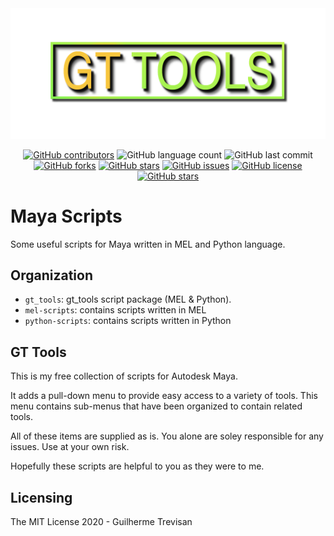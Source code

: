 <!-- Maya Scripts -->


<img src="gt_logo.png">


<p></p>
<p align="center"> 
<a href="https://github.com/TrevisanGMW/maya-scripts/graphs/contributors">
<img alt="GitHub contributors" src="https://img.shields.io/github/contributors/TrevisanGMW/maya-scripts.svg?style=flat-square" ></a>
<img alt="GitHub language count" src="https://img.shields.io/github/languages/count/TrevisanGMW/maya-scripts?style=flat-square">
<img alt="GitHub last commit" src="https://img.shields.io/github/last-commit/TrevisanGMW/maya-scripts?style=flat-square">

<a href="https://github.com/TrevisanGMW/maya-scripts/network/members">
<img alt="GitHub forks" src="https://img.shields.io/github/forks/TrevisanGMW/maya-scripts.svg?style=flat-square" ></a>

<a href="https://github.com/TrevisanGMW/maya-scripts/stargazers">
<img alt="GitHub stars" src="https://img.shields.io/github/stars/TrevisanGMW/maya-scripts.svg?style=flat-square" ></a>

<a href="https://github.com/TrevisanGMW/maya-scripts/issues">
<img alt="GitHub issues" src="https://img.shields.io/github/issues/TrevisanGMW/maya-scripts.svg?style=flat-square" ></a>

<a href="https://github.com/TrevisanGMW/maya-scripts/blob/master/LICENSE">
<img alt="GitHub license" src="https://img.shields.io/github/license/TrevisanGMW/maya-scripts.svg?style=flat-square" ></a>

<a href="https://www.linkedin.com/in/trevisangmw/">
<img alt="GitHub stars" src="https://img.shields.io/badge/-LinkedIn-black.svg?style=flat-square&logo=linkedin&colorB=555" ></a>
</p>


# Maya Scripts
Some useful scripts for Maya written in MEL and Python language.

## Organization
* `gt_tools`: gt_tools script package (MEL & Python).
* `mel-scripts`: contains scripts written in MEL
* `python-scripts`: contains scripts written in Python

## GT Tools
This is my free collection of scripts for Autodesk Maya.

It adds a pull-down menu to provide easy access to a variety of tools. 
This menu contains sub-menus that have been organized to contain related tools. 

All of these items are supplied as is. 
You alone are soley responsible for any issues. 
Use at your own risk. 
					
Hopefully these scripts are helpful to you as they were to me. 

## Licensing

The MIT License 2020 - Guilherme Trevisan